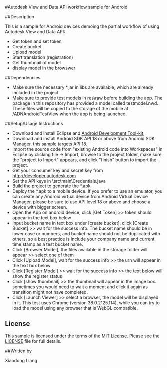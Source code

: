 #Autodesk View and Data API workflow sample for Android


##Description

This is a sample for Android devices demoing the partial workflow of using Autodesk View and Data API:

* Get token and set token
* Create bucket
* Upload model
* Start translation (registration)
* Get thumbnail of model
* display model in the browswer

##Dependencies

* Make sure the necessary *.jar in libs are available, which are already included in the project.
* Make sure to provide test models in res\raw before building the app. The package in this repository has provided a model called testmodel.nwd. These files will be copied to the storage of the mobile at <SD card root>/ADNAndroidTestView when the app is being launched. 

##Setup/Usage Instructions

* Download and install Eclipse and [Android Development Tool-kit](http://developer.android.com/sdk/installing/installing-adt.html#Configure);
* Download and install Android SDK API 18 or above from Android SDK Manager, this sample targets API 18.
* Import the source code from "existing Android code into Workspaces" in Eclipse by clicking file -> Import, browse to the project folder, make sure the "project to Import" appears, and click "finish" button to import the project. 
* Get your consumer key and secret key from http://developer.autodesk.com
* Set the API keys in \src\main\Credentials.java
* Build the project to generate the *.apk
* Deploy the *.apk to a mobile device. If you prefer to use an emulator, you can create any Android virtual device from Android Virtual Device Manager, please be sure to use API level 18 or above and choose a device with bigger screen.
* Open the App on android device, click [Get Token] >> token should appear in the text box below
* Input bucket name in text box under [create bucket], click [Create Bucket] >> wait for the success info. The bucket name should be in lower case or numbers, and bucket name should not be duplicated with others, so a best practice is include your company name and current time stamp as a test bucket name.
* Click [Browser Model], the files available in the storage folder will appear >> select one of them
* Click [Upload Model], wait for the success info >> the urn will appear in the text box below
* Click [Register Model] >> wait for the success info >> the text below will show the register status
* Click [show thumbnail] >> the thumbnail will appear in the image box. sometimes you would need to wait a moment and click it again as transition might not have completed.
* Click [Launch Viewer] >> select a browser, the model will be displayed in it. This test uses Chrome (version 38.0.2125.114), while you can try to load the model using any browser that is WebGL compatible.

 
## License

This sample is licensed under the terms of the [MIT License](http://opensource.org/licenses/MIT). Please see the [LICENSE](LICENSE) file for full details.

##Written by 

Xiaodong Liang

